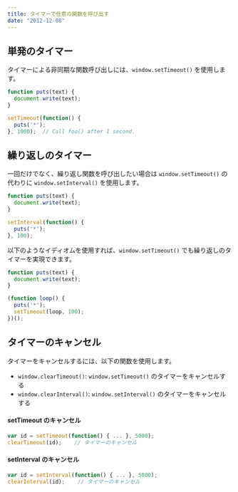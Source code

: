 ```yaml
---
title: タイマーで任意の関数を呼び出す
date: "2012-12-08"
---
```


単発のタイマー
----

タイマーによる非同期な関数呼び出しには、`window.setTimeout()` を使用します。

```javascript
function puts(text) {
  document.write(text);
}

setTimeout(function() {
  puts('*');
}, 1000);  // Call foo() after 1 second.
```

繰り返しのタイマー
----
一回だけでなく、繰り返し関数を呼び出したい場合は `window.setTimeout()` の代わりに `window.setInterval()` を使用します。

```javascript
function puts(text) {
  document.write(text);
}

setInterval(function() {
  puts('*');
}, 100);
```

以下のようなイディオムを使用すれば、`window.setTimeout()` でも繰り返しのタイマーを実現できます。

```javascript
function puts(text) {
  document.write(text);
}

(function loop() {
  puts('*');
  setTimeout(loop, 100);
})();
```

タイマーのキャンセル
----

タイマーをキャンセルするには、以下の関数を使用します。

- `window.clearTimeout()`: `window.setTimeout()` のタイマーをキャンセルする
- `window.clearInterval()`: `window.setInterval()` のタイマーをキャンセルする

#### setTimeout のキャンセル
```javascript
var id = setTimeout(function() { ... }, 5000);
clearTimeout(id);    // タイマーのキャンセル
```

#### setInterval のキャンセル
```javascript
var id = setInterval(function() { ... }, 5000);
clearInterval(id);    // タイマーのキャンセル
```

